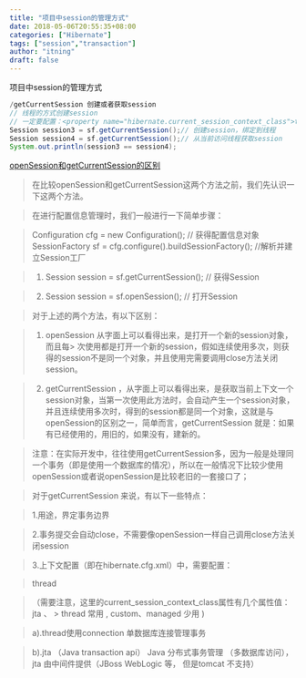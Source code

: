 ```yaml
---
title: "项目中session的管理方式"
date: 2018-05-06T20:55:35+08:00
categories: ["Hibernate"]
tags: ["session","transaction"]
author: "itning"
draft: false
---
```

项目中session的管理方式

```java
/getCurrentSession 创建或者获取session
// 线程的方式创建session
// 一定要配置：<property name="hibernate.current_session_context_class">thread</property>
Session session3 = sf.getCurrentSession();// 创建session，绑定到线程
Session session4 = sf.getCurrentSession();// 从当前访问线程获取session
System.out.println(session3 == session4);

```
[openSession和getCurrentSession的区别](http://blog.csdn.net/liyunyun6/article/details/8946501)

> 在比较openSession和getCurrentSession这两个方法之前，我们先认识一下这两个方法。


>  在进行配置信息管理时，我们一般进行一下简单步骤：

>  Configuration cfg = new Configuration(); // 获得配置信息对象
>  SessionFactory sf = cfg.configure().buildSessionFactory(); //解析并建立Session工厂


>  1. Session session = sf.getCurrentSession(); // 获得Session

>  2. Session session = sf.openSession(); // 打开Session

>  对于上述的两个方法，有以下区别：

>  1. openSession 从字面上可以看得出来，是打开一个新的session对象，而且每>  次使用都是打开一个新的session，假如连续使用多次，则获得的session不是同一个对象，并且使用完需要调用close方法关闭session。

>  2. getCurrentSession ，从字面上可以看得出来，是获取当前上下文一个session对象，当第一次使用此方法时，会自动产生一个session对象，并且连续使用多次时，得到的session都是同一个对象，这就是与openSession的区别之一，简单而言，getCurrentSession 就是：如果有已经使用的，用旧的，如果没有，建新的。

>  注意：在实际开发中，往往使用getCurrentSession多，因为一般是处理同一个事务（即是使用一个数据库的情况），所以在一般情况下比较少使用openSession或者说openSession是比较老旧的一套接口了；

>  对于getCurrentSession 来说，有以下一些特点：

>  1.用途，界定事务边界

>  2.事务提交会自动close，不需要像openSession一样自己调用close方法关闭session

>  3.上下文配置（即在hibernate.cfg.xml）中，需要配置：

>  <property name="current_session_context_class">thread</property>

>  （需要注意，这里的current_session_context_class属性有几个属性值：jta 、 >  thread 常用 , custom、managed 少用 )

>  a).thread使用connection 单数据库连接管理事务

>  b).jta （Java transaction api） Java 分布式事务管理 （多数据库访问），jta 由中间件提供（JBoss WebLogic 等， 但是tomcat 不支持）
